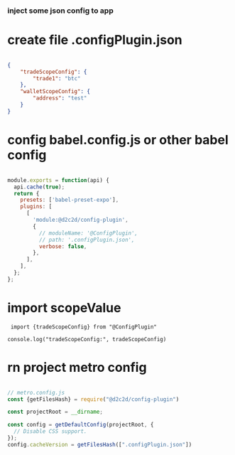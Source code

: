 ### inject some json config to app

# create file  .configPlugin.json


``` json

{
    "tradeScopeConfig": {
        "trade1": "btc"
    },
    "walletScopeConfig": {
        "address": "test"
    }
}

```

# config babel.config.js or other babel config

``` js

module.exports = function(api) {
  api.cache(true);
  return {
    presets: ['babel-preset-expo'],
    plugins: [
      [
        'module:@d2c2d/config-plugin',
        {
          // moduleName: '@ConfigPlugin',
          // path: '.configPlugin.json',
          verbose: false,
        },
      ],
    ],
  };
};


``` 

# import scopeValue

```
 import {tradeScopeConfig} from "@ConfigPlugin"
 
console.log("tradeScopeConfig:", tradeScopeConfig)

```


# rn project metro config

``` js

// metro.config.js
const {getFilesHash} = require("@d2c2d/config-plugin")

const projectRoot = __dirname;

const config = getDefaultConfig(projectRoot, {
  // Disable CSS support.
});
config.cacheVersion = getFilesHash([".configPlugin.json"])


```
